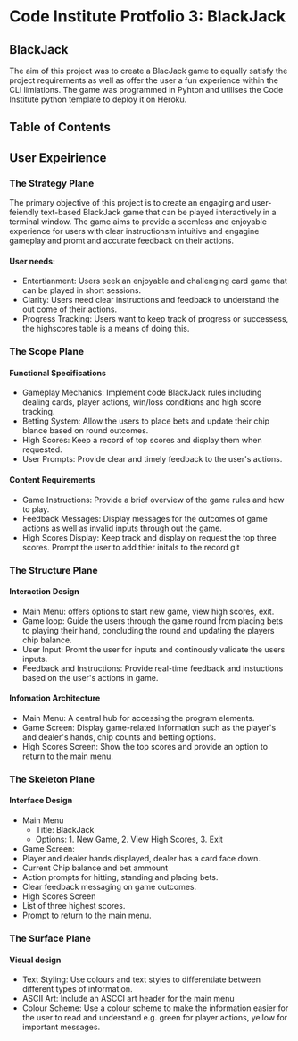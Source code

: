 # Code Institute Protfolio 3: BlackJack

## BlackJack
The aim of this project was to create a BlacJack game to equally satisfy the
project requirements as well as offer the user a fun experience within the CLI 
limiations.
The game was programmed in Pyhton and utilises the Code Institute python
template to deploy it on Heroku.

## Table of Contents




## User Expeirience
### The Strategy Plane
The primary objective of this project is to create an engaging and user-feiendly text-based BlackJack game that can be played interactively in a terminal window. The game aims to provide a seemless and enjoyable experience for users with clear instructionsm intuitive and engagine gameplay and promt and accurate feedback on their actions.

#### User needs:
* Entertianment: Users seek an enjoyable and challenging card game that can be played in short sessions. 
* Clarity: Users need clear instructions and feedback to understand the out come of their actions.
* Progress Tracking: Users want to keep track of progress or successess, the highscores table is a means of doing this.

### The Scope Plane
#### Functional Specifications
* Gameplay Mechanics: Implement code BlackJack rules including dealing cards, player actions, win/loss conditions and high score tracking.
* Betting System: Allow the users to place bets and update their chip blance based on round outcomes.
* High Scores: Keep a record of top scores and display them when requested.
* User Prompts: Provide clear and timely feedback to the user's actions.

#### Content Requirements
* Game Instructions: Provide a brief overview of the game rules and how to play.
* Feedback Messages: Display messages for the outcomes of game actions as well as invalid inputs through out the game.
* High Scores Display: Keep track and display on request the top three scores. Prompt the user to add thier initals to the record
git 
### The Structure Plane
#### Interaction Design 
* Main Menu: offers options to start new game, view high scores, exit.
* Game loop: Guide the users through the game round from placing bets to playing their hand, concluding the round and updating the players chip balance.
* User Input: Promt the user for inputs and continously validate the users inputs.
* Feedback and Instructions: Provide real-time feedback and instuctions based on the user's actions in game.

#### Infomation Architecture
* Main Menu: A central hub for accessing the program elements.
* Game Screen: Display game-related information such as the player's and dealer's hands, chip counts and betting options.
* High Scores Screen: Show the top scores and provide an option to return to the main menu.

### The Skeleton Plane
#### Interface Design
* Main Menu
  * Title: BlackJack
  * Options: 1. New Game, 2. View High Scores, 3. Exit
* Game Screen:
 * Player and dealer hands displayed, dealer has a card face down.
 * Current Chip balance and bet ammount
 * Action prompts for hitting, standing and placing bets.
 * Clear feedback messaging on game outcomes.
* High Scores Screen
 * List of three highest scores.
 * Prompt to return to the main menu.

### The Surface Plane
#### Visual design
* Text Styling: Use colours and text styles to differentiate between different types of information.
* ASCII Art: Include an ASCCI art header for the main menu
* Colour Scheme: Use a colour scheme to make the information easier for the user to read and understand e.g. green for player actions, yellow for important messages.
